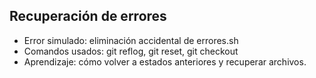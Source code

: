 ## Recuperación de errores
- Error simulado: eliminación accidental de errores.sh
- Comandos usados: git reflog, git reset, git checkout
- Aprendizaje: cómo volver a estados anteriores y recuperar archivos.
